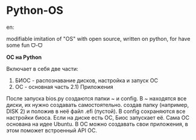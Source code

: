 # Python-OS

en:

modifiable imitation of "OS" with open source, 
written on python, 
for have some fun ᗜ-ᗜ

**ОС на Python**

Включает в себя две части:
1) БИОС - распознавание дисков, настройка и запуск ОС
2) ОС - основная часть
2.1) Приложения

После запуска bios.py создаются папки ~ и config. В ~ находятся все диски, их нужно создавать самостоятельно. создав папку (например, DISK 2) и положив в неё файл .efi (пустой). В config сохраняются все настройки биоса.
Если на диске есть ОС, Биос запускает её.
Сама ОС основана на идее Ubuntu. В ОС можно создавать свои приложения, в этом поможет встроенный API ОС.
